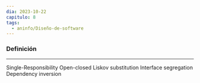 ```yaml
---
dia: 2023-10-22
capitulo: 8
tags:
  - aninfo/Diseño-de-software
---
```

### Definición
---
Single-Responsibility
Open-closed
Liskov substitution
Interface segregation
Dependency inversion